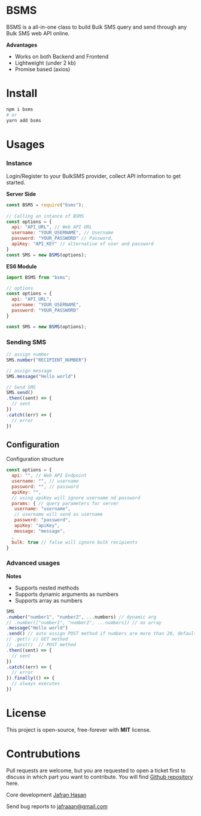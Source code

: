 # BSMS
BSMS is a all-in-one class to build Bulk SMS query and send through any Bulk SMS web API online. 

**Advantages**
* Works on both Backend and Frontend
* Lightweight (under 2 kb)
* Promise based (axios)


# Install

```bash
npm i bsms
# or
yarn add bsms
```

# Usages

### Instance
Login/Register to your BulkSMS provider, collect API information to get started.

**Server Side**

```js
const BSMS = require("bsms");
 
// Calling an intance of BSMS 
const options = {
  api: "API_URL", // Web API URL
  username: "YOUR_USERNAME", // Username
  password: "YOUR_PASSWORD" // Password,
  apiKey: "API_KEY" // alternative of user and password
}
const SMS = new BSMS(options);
```
**ES6 Module**
```js
import BSMS from "bsms";

// options
const options = {
  api: "API_URL",
  username: "YOUR_USERNAME", 
  password: "YOUR_PASSWORD"  
}

const SMS = new BSMS(options);
```

### Sending SMS

```js
// assign number
SMS.number("RECIPIENT_NUMBER") 

// assign message
SMS.message("Hello world") 

// Send SMS
SMS.send() 
.then((sent) => {
  // sent 
})
.catch((err) => {
  // error  
})
```
## Configuration 

Configuration structure
```js
const options = {
  api: "", // Web API Endpoint
  username: "", // username
  password: "", // password
  apiKey: "", 
  // using apiKey will ignore username nd password
  params: { // query parameters for server
   username: "username", 
   // username will send as username
   password: "password",
   apiKey: "apiKey",
   message: "message",
  ,
  bulk: true // false will ignore bulk recipients
}
```

### Advanced usages
**Notes**

* Supports nested methods
* Supports dynamic arguments as numbers
* Supports array as numbers
  
```js 
SMS
.number("number1", "number2", ...numbers) // dynamic arg
// .number(["number1", "number2", ...numbers]) // as array
.message("Hello world") 
.send() // auto assign POST method if numbers are more than 20, default: GET
// .get() // GET method
// .post()  // POST method
.then((sent) => {
  // sent 
})
.catch((err) => {
  // error  
}).finally(() => {
  // always executes
})
```

# License
This project is open-source, free-forever with **MIT** license. 

# Contrubutions
Pull requests are welcome, but you are requested to open a ticket first to discuss in which part you want to contribute. 
You will find [Github repository](https://github.com/imjafran/BSMS.git) here. 

Core development [Jafran Hasan](https://fb.com/IamJafran) 

Send bug reports to jafraaan@gmail.com